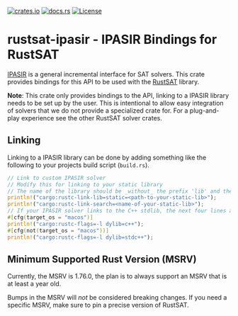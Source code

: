 [![crates.io](https://img.shields.io/crates/v/rustsat-ipasir?style=for-the-badge)](https://crates.io/crates/rustsat-ipasir)
[![docs.rs](https://img.shields.io/docsrs/rustsat-ipasir?style=for-the-badge)](https://docs.rs/rustsat-ipasir)
[![License](https://img.shields.io/crates/l/rustsat-cadical?style=for-the-badge)](../LICENSE)

<!-- cargo-rdme start -->

# rustsat-ipasir - IPASIR Bindings for RustSAT

[IPASIR](https://github.com/biotomas/ipasir) is a general incremental interface for SAT
solvers. This crate provides bindings for this API to be used with the
[RustSAT](https://github.com/chrjabs/rustsat) library.

**Note**: This crate only provides bindings to the API, linking to a IPASIR library needs to be
set up by the user. This is intentional to allow easy integration of solvers that we do not
provide a specialized crate for. For a plug-and-play experience see the other RustSAT solver
crates.

## Linking

Linking to a IPASIR library can be done by adding something like the following to your projects
build script (`build.rs`).

```rust
// Link to custom IPASIR solver
// Modify this for linking to your static library
// The name of the library should be _without_ the prefix 'lib' and the suffix '.a'
println!("cargo:rustc-link-lib=static=<path-to-your-static-lib>");
println!("cargo:rustc-link-search=<name-of-your-static-lib>");
// If your IPASIR solver links to the C++ stdlib, the next four lines are required
#[cfg(target_os = "macos")]
println!("cargo:rustc-flags=-l dylib=c++");
#[cfg(not(target_os = "macos"))]
println!("cargo:rustc-flags=-l dylib=stdc++");
```

## Minimum Supported Rust Version (MSRV)

Currently, the MSRV is 1.76.0, the plan is to always support an MSRV that is at least a year
old.

Bumps in the MSRV will _not_ be considered breaking changes. If you need a specific MSRV, make
sure to pin a precise version of RustSAT.

<!-- cargo-rdme end -->
